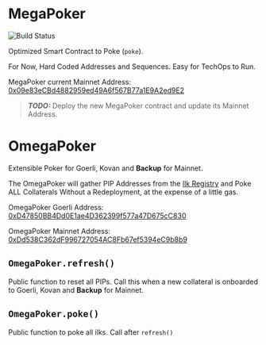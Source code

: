 # MegaPoker
![Build Status](https://github.com/makerdao/megapoker/actions/workflows/.github/workflows/tests.yaml/badge.svg?branch=master)

Optimized Smart Contract to Poke (`poke`).

For Now, Hard Coded Addresses and Sequences. Easy for TechOps to Run.

MegaPoker current Mainnet Address: [0x09e83eCBd4882959ed49A6f567B77a1E9A2ed9E2](https://etherscan.io/address/0x09e83eCBd4882959ed49A6f567B77a1E9A2ed9E2#code)
> **_TODO:_** Deploy the new MegaPoker contract and update its Mainnet Address.

# OmegaPoker

Extensible Poker for Goerli, Kovan and **Backup** for Mainnet.

The OmegaPoker will gather PIP Addresses from the [Ilk Registry](https://github.com/makerdao/ilk-registry) and Poke ALL Collaterals Without a Redeployment, at the expense of a little gas.

OmegaPoker Goerli Address: [0xD47850BB4Dd0E1ae4D362399f577a47D675cC830](https://goerli.etherscan.io/address/0xD47850BB4Dd0E1ae4D362399f577a47D675cC830#code)

OmegaPoker Mainnet Address: [0xDd538C362dF996727054AC8Fb67ef5394eC9b8b9](https://etherscan.io/address/0xDd538C362dF996727054AC8Fb67ef5394eC9b8b9#code)

## `OmegaPoker.refresh()`

Public function to reset all PIPs. Call this when a new collateral is onboarded to Goerli, Kovan and **Backup** for Mainnet.

## `OmegaPoker.poke()`

Public function to poke all ilks. Call after `refresh()`
